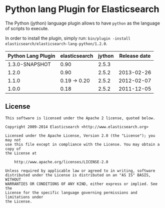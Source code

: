 Python lang Plugin for Elasticsearch
==================================

The Python (jython) language plugin allows to have `python` as the language of scripts to execute.

In order to install the plugin, simply run: `bin/plugin -install elasticsearch/elasticsearch-lang-python/1.2.0`.

|     Python Lang Plugin     |    elasticsearch    |  jython  |Release date |
|----------------------------|---------------------|----------|:------------:|
| 1.3.0-SNAPSHOT             | 0.90                |  2.5.3   |              |
| 1.2.0                      | 0.90                |  2.5.2   |  2013-02-26  |
| 1.1.0                      | 0.19 -> 0.20        |  2.5.2   |  2012-02-07  |
| 1.0.0                      | 0.18                |  2.5.2   |  2011-12-05  |

License
-------

    This software is licensed under the Apache 2 license, quoted below.

    Copyright 2009-2014 Elasticsearch <http://www.elasticsearch.org>

    Licensed under the Apache License, Version 2.0 (the "License"); you may not
    use this file except in compliance with the License. You may obtain a copy of
    the License at

        http://www.apache.org/licenses/LICENSE-2.0

    Unless required by applicable law or agreed to in writing, software
    distributed under the License is distributed on an "AS IS" BASIS, WITHOUT
    WARRANTIES OR CONDITIONS OF ANY KIND, either express or implied. See the
    License for the specific language governing permissions and limitations under
    the License.
